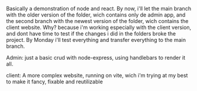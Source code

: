 Basically a demonstration of node and react.
By now, i'll let the main branch with the older version of the folder, wich contains only de admin app, and the second branch with the newest version of the folder, wich contains the client website.
Why? because i'm working especially with the client version, and dont have time to test if the changes i did in the folders broke the project. By Monday i'll test everything and transfer everything to the main branch.

Admin:
just a basic crud with node-express, using handlebars to render it all.

client:
A more complex website, running on vite, wich i'm trying at my best to make it fancy, fixable and reutilizable
